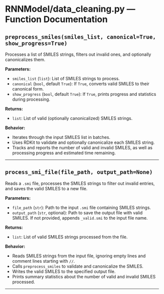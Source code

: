 # RNNModel/data_cleaning.py — Function Documentation

## `preprocess_smiles(smiles_list, canonical=True, show_progress=True)`

Processes a list of SMILES strings, filters out invalid ones, and optionally canonicalizes them.

**Parameters:**
- `smiles_list` (`list`): List of SMILES strings to process.
- `canonical` (`bool`, default `True`): If `True`, converts valid SMILES to their canonical form.
- `show_progress` (`bool`, default `True`): If `True`, prints progress and statistics during processing.

**Returns:**
- `list`: List of valid (optionally canonicalized) SMILES strings.

**Behavior:**
- Iterates through the input SMILES list in batches.
- Uses RDKit to validate and optionally canonicalize each SMILES string.
- Tracks and reports the number of valid and invalid SMILES, as well as processing progress and estimated time remaining.

---

## `process_smi_file(file_path, output_path=None)`

Reads a `.smi` file, processes the SMILES strings to filter out invalid entries, and saves the valid SMILES to a new file.

**Parameters:**
- `file_path` (`str`): Path to the input `.smi` file containing SMILES strings.
- `output_path` (`str`, optional): Path to save the output file with valid SMILES. If not provided, appends `_valid.smi` to the input file name.

**Returns:**
- `list`: List of valid SMILES strings processed from the file.

**Behavior:**
- Reads SMILES strings from the input file, ignoring empty lines and comment lines starting with `//`.
- Calls `preprocess_smiles` to validate and canonicalize the SMILES.
- Writes the valid SMILES to the specified output file.
- Prints summary statistics about the number of valid and invalid SMILES processed.

---
